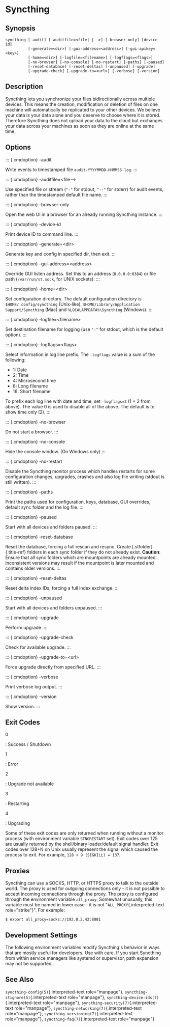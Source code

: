 Syncthing
=========

Synopsis
--------

    syncthing [-audit] [-auditfile=<file|-|-->] [-browser-only] [device-id]
              [-generate=<dir>] [-gui-address=<address>] [-gui-apikey=<key>]
              [-home=<dir>] [-logfile=<filename>] [-logflags=<flags>]
              [-no-browser] [-no-console] [-no-restart] [-paths] [-paused]
              [-reset-database] [-reset-deltas] [-unpaused] [-upgrade]
              [-upgrade-check] [-upgrade-to=<url>] [-verbose] [-version]

Description
-----------

Syncthing lets you synchronize your files bidirectionally across
multiple devices. This means the creation, modification or deletion of
files on one machine will automatically be replicated to your other
devices. We believe your data is your data alone and you deserve to
choose where it is stored. Therefore Syncthing does not upload your data
to the cloud but exchanges your data across your machines as soon as
they are online at the same time.

Options
-------

::: {.cmdoption}
-audit

Write events to timestamped file `audit-YYYYMMDD-HHMMSS.log`.
:::

::: {.cmdoption}
-auditfile=\<file\--\>

Use specified file or stream (`"-"` for stdout, `"--"` for stderr) for
audit events, rather than the timestamped default file name.
:::

::: {.cmdoption}
-browser-only

Open the web UI in a browser for an already running Syncthing instance.
:::

::: {.cmdoption}
-device-id

Print device ID to command line.
:::

::: {.cmdoption}
-generate=\<dir\>

Generate key and config in specified dir, then exit.
:::

::: {.cmdoption}
-gui-address=\<address\>

Override GUI listen address. Set this to an address (`0.0.0.0:8384`) or
file path (`/var/run/st.sock`, for UNIX sockets).
:::

::: {.cmdoption}
-home=\<dir\>

Set configuration directory. The default configuration directory is
`$HOME/.config/syncthing` (Unix-like),
`$HOME/Library/Application Support/Syncthing` (Mac) and
`%LOCALAPPDATA%\Syncthing` (Windows).
:::

::: {.cmdoption}
-logfile=\<filename\>

Set destination filename for logging (use `"-"` for stdout, which is the
default option).
:::

::: {.cmdoption}
-logflags=\<flags\>

Select information in log line prefix. The `-logflags` value is a sum of
the following:

-   1: Date
-   2: Time
-   4: Microsecond time
-   8: Long filename
-   16: Short filename

To prefix each log line with date and time, set `-logflags=3` (1 + 2
from above). The value 0 is used to disable all of the above. The
default is to show time only (2).
:::

::: {.cmdoption}
-no-browser

Do not start a browser.
:::

::: {.cmdoption}
-no-console

Hide the console window. (On Windows only)
:::

::: {.cmdoption}
-no-restart

Disable the Syncthing monitor process which handles restarts for some
configuration changes, upgrades, crashes and also log file writing
(stdout is still written).
:::

::: {.cmdoption}
-paths

Print the paths used for configuration, keys, database, GUI overrides,
default sync folder and the log file.
:::

::: {.cmdoption}
-paused

Start with all devices and folders paused.
:::

::: {.cmdoption}
-reset-database

Reset the database, forcing a full rescan and resync. Create
[.stfolder]{.title-ref} folders in each sync folder if they do not
already exist. **Caution**: Ensure that all sync folders which are
mountpoints are already mounted. Inconsistent versions may result if the
mountpoint is later mounted and contains older versions.
:::

::: {.cmdoption}
-reset-deltas

Reset delta index IDs, forcing a full index exchange.
:::

::: {.cmdoption}
-unpaused

Start with all devices and folders unpaused.
:::

::: {.cmdoption}
-upgrade

Perform upgrade.
:::

::: {.cmdoption}
-upgrade-check

Check for available upgrade.
:::

::: {.cmdoption}
-upgrade-to=\<url\>

Force upgrade directly from specified URL.
:::

::: {.cmdoption}
-verbose

Print verbose log output.
:::

::: {.cmdoption}
-version

Show version.
:::

Exit Codes
----------

0

:   Success / Shutdown

1

:   Error

2

:   Upgrade not available

3

:   Restarting

4

:   Upgrading

Some of these exit codes are only returned when running without a
monitor process (with environment variable `STNORESTART` set). Exit
codes over 125 are usually returned by the shell/binary loader/default
signal handler. Exit codes over 128+N on Unix usually represent the
signal which caused the process to exit. For example,
`128 + 9 (SIGKILL) = 137`.

Proxies
-------

Syncthing can use a SOCKS, HTTP, or HTTPS proxy to talk to the outside
world. The proxy is used for outgoing connections only - it is not
possible to accept incoming connections through the proxy. The proxy is
configured through the environment variable `all_proxy`. Somewhat
unusually, this variable must be named in lower case - it is not
\"`ALL_PROXY`{.interpreted-text role="strike"}\". For example:

    $ export all_proxy=socks://192.0.2.42:8081

Development Settings
--------------------

The following environment variables modify Syncthing\'s behavior in ways
that are mostly useful for developers. Use with care. If you start
Syncthing from within service managers like systemd or supervisor, path
expansion may not be supported.

See Also
--------

`syncthing-config(5)`{.interpreted-text role="manpage"},
`syncthing-stignore(5)`{.interpreted-text role="manpage"},
`syncthing-device-ids(7)`{.interpreted-text role="manpage"},
`syncthing-security(7)`{.interpreted-text role="manpage"},
`syncthing-networking(7)`{.interpreted-text role="manpage"},
`syncthing-versioning(7)`{.interpreted-text role="manpage"},
`syncthing-faq(7)`{.interpreted-text role="manpage"}
